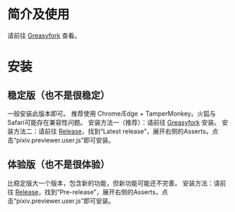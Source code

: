 # 简介及使用
请前往 <a href="https://greasyfork.org/zh-CN/scripts/30766">Greasyfork</a> 查看。

# 安装
## 稳定版（也不是很稳定）
一般安装此版本即可。
推荐使用 Chrome/Edge + TamperMonkey。火狐与Safari可能存在兼容性问题。
安装方法一（推荐）：请前往 <a href="https://greasyfork.org/zh-CN/scripts/30766">Greasyfork</a> 安装。
安装方法二：请前往 <a href="https://github.com/Ocrosoft/PixivPreviewer/releases">Release</a>，找到“Latest release”，展开右侧的Asserts，点击“pixiv.previewer.user.js”即可安装。

## 体验版（也不是很体验）
比稳定版大一个版本，包含新的功能，但新功能可能还不完善。
安装方法：请前往 <a href="https://github.com/Ocrosoft/PixivPreviewer/releases">Release</a>，找到“Pre-release”，展开右侧的Asserts，点击“pixiv.previewer.user.js”即可安装。